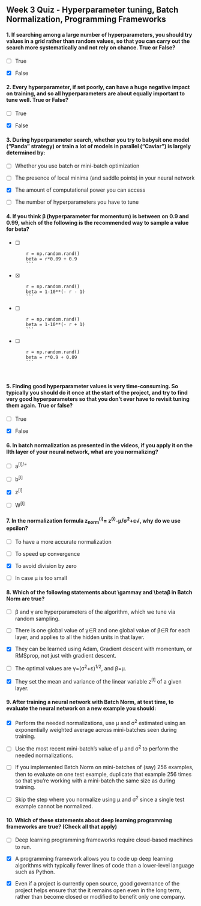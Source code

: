 ## Week 3 Quiz - Hyperparameter tuning, Batch Normalization, Programming Frameworks


#### 1. If searching among a large number of hyperparameters, you should try values in a grid rather than random values, so that you can carry out the search more systematically and not rely on chance. True or False?

- [ ] True
- [x] False


#### 2. Every hyperparameter, if set poorly, can have a huge negative impact on training, and so all hyperparameters are about equally important to tune well. True or False?

- [ ] True
- [x] False


#### 3. During hyperparameter search, whether you try to babysit one model (“Panda” strategy) or train a lot of models in parallel (“Caviar”) is largely determined by:
- [ ] Whether you use batch or mini-batch optimization
- [ ] The presence of local minima (and saddle points) in your neural network
- [x] The amount of computational power you can access
- [ ] The number of hyperparameters you have to tune


#### 4. If you think β (hyperparameter for momentum) is between on 0.9 and 0.99, which of the following is the recommended way to sample a value for beta?



- [ ] ``` 
      r = np.random.rand()  
      beta = r*0.09 + 0.9 
      ```
- [x] ``` 
      r = np.random.rand()  
      beta = 1-10**(- r - 1)
      ```
- [ ] ``` 
      r = np.random.rand()  
      beta = 1-10**(- r + 1) 
      ```
- [ ] ``` 
      r = np.random.rand()  
      beta = r*0.9 + 0.09 
      ```



#### 5. Finding good hyperparameter values is very time-consuming. So typically you should do it once at the start of the project, and try to find very good hyperparameters so that you don’t ever have to revisit tuning them again. True or false?

- [ ] True
- [x] False



#### 6. In batch normalization as presented in the videos, if you apply it on the llth layer of your neural network, what are you normalizing?


- [ ] a<sup>[l]/=</sup>
- [ ] b<sup>[l]</sup>
- [x] z<sup>[l]</sup>
- [ ] W<sup>[l]</sup>
 


#### 7. In the normalization formula  z<sub>norm</sub><sup>(i)</sup>=  z<sup>(i)</sup>-μ/σ<sup>2</sup>+ε√, why do we use epsilon?


- [ ] To have a more accurate normalization
- [ ] To speed up convergence
- [x] To avoid division by zero
- [ ] In case μ is too small



#### 8. Which of the following statements about \gammaγ and \betaβ in Batch Norm are true?

- [ ] β and γ are hyperparameters of the algorithm, which we tune via random sampling.
- [ ] There is one global value of γ∈R and one global value of β∈R for each layer, and applies to all the hidden units in that layer.
- [x] They can be learned using Adam, Gradient descent with momentum, or RMSprop, not just with gradient descent.
- [ ] The optimal values are γ=(σ<sup>2</sup>+ε)<sup>1/2</sup>, and β=μ.
- [x] They set the mean and variance of the linear variable z<sup>[l]</sup> of a given layer.


#### 9. After training a neural network with Batch Norm, at test time, to evaluate the neural network on a new example you should:

- [x] Perform the needed normalizations, use μ and σ<sup>2</sup> estimated using an exponentially weighted average across mini-batches seen during training.
- [ ] Use the most recent mini-batch’s value of μ and σ<sup>2</sup> to perform the needed normalizations.
- [ ] If you implemented Batch Norm on mini-batches of (say) 256 examples, then to evaluate on one test example, duplicate that example 256 times so that you’re working with a mini-batch the same size as during training.
- [ ] Skip the step where you normalize using μ and σ<sup>2</sup> since a single test example cannot be normalized.


#### 10. Which of these statements about deep learning programming frameworks are true? (Check all that apply)

- [ ] Deep learning programming frameworks require cloud-based machines to run.
- [x] A programming framework allows you to code up deep learning algorithms with typically fewer lines of code than a lower-level language such as Python.
- [x] Even if a project is currently open source, good governance of the project helps ensure that the it remains open even in the long term, rather than become closed or modified to benefit only one company.



